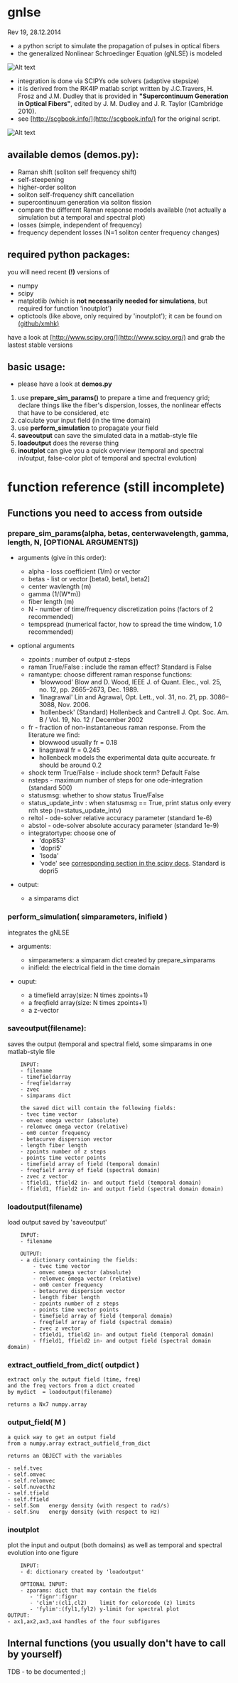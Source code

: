 gnlse
=====
Rev 19, 28.12.2014

 * a python script to simulate the propagation of pulses in optical fibers
 * the generalized Nonlinear Schroedinger Equation (gNLSE) is modeled 

![Alt text](gnlse.png "gnlse")

 * integration is done via SCIPYs ode solvers (adaptive stepsize) 
 * it is derived from the RK4IP matlab script written by J.C.Travers, H. Frosz and J.M. Dudley that is provided in  **"Supercontinuum Generation in Optical  Fibers"**,  edited by J. M. Dudley and J. R. Taylor (Cambridge 2010).
 * see [http://scgbook.info/](http://scgbook.info/) for the original script.   

![Alt text](scg.png "supercontinuum generation example")


## available demos (**demos.py**):

* Raman shift (soliton self frequency shift)
* self-steepening
* higher-order soliton
* soliton self-frequency shift cancellation
* supercontinuum generation via soliton fission
* compare the different Raman response models available (not actually a simulation but a temporal and spectral plot)
* losses (simple, independent of frequency) 
* frequency dependent losses (N=1 soliton center frequency changes)

## required python packages:

you will need recent **(!)** versions of 

* numpy
* scipy
* matplotlib (which is **not necessarily needed for simulations**, but required for function 'inoutplot')
* optictools (like above, only required by 'inoutplot');  it can be found on [(github/xmhk)](https://github.com/xmhk/optictools)

have a look at [http://www.scipy.org/](http://www.scipy.org/) and grab the lastest stable versions


## basic usage:

* please have a look at **demos.py**

1. use **prepare\_sim\_params()** to prepare a time and frequency grid; declare things like the fiber's dispersion, losses, the nonlinear effects that have to be considered,  etc 
2. calculate your input field (in the time domain) 
2. use **perform\_simulation** to propagate your field
2. **saveoutput** can save the simulated data in a matlab-style file
3. **loadoutput** does the reverse thing
3. **inoutplot** can give you a quick overview (temporal and spectral in/output, false-color plot of temporal and spectral evolution)


# function reference (still incomplete)

## Functions you need to access from outside 

### prepare\_sim\_params(alpha, betas, centerwavelength, gamma, length, N, [OPTIONAL ARGUMENTS])

* arguments (give in this order):
  * alpha - loss coefficient (1/m) or vector
  * betas - list or vector [beta0, beta1, beta2]
  * center wavlength (m)
  * gamma (1/(W*m))
  * fiber length (m)
  * N - number of time/frequency discretization poins (factors of 2 recommended)
  * tempspread (numerical factor, how to spread the time window, 1.0 recommended)
	    
* optional arguments
  * zpoints : number of output z-steps
  * raman True/False : include the raman effect? Standard is False
  * ramantype: choose different raman response functions:
      * 'blowwood'   Blow and D. Wood, IEEE J. of Quant. Elec., vol. 25, no. 12, pp. 2665–2673, Dec. 1989.
      * 'linagrawal' Lin and Agrawal, Opt. Lett., vol. 31, no. 21,  pp. 3086–3088, Nov. 2006.
      * 'hollenbeck' (Standard)  Hollenbeck and Cantrell J. Opt. Soc. Am. B / Vol. 19, No. 12 / December 2002
  * fr - fraction of non-instantaneous raman response. From the literature we find:
      * blowwood usually fr = 0.18 
      * linagrawal fr = 0.245
      * hollenbeck models the experimental data quite accureate. fr should be around 0.2
  * shock term True/False - include shock term? Default False
  * nsteps - maximum number of steps for one ode-integration (standard 500)
  * statusmsg: whether to show status True/False 
  * status\_update\_intv : when statusmsg == True, print status only every nth step (n=status\_update\_intv)
  * reltol - ode-solver relative accuracy parameter (standard 1e-6)
  * abstol - ode-solver absolute accuracy parameter (standard 1e-9)
  * integratortype: choose one of
      * 'dop853'
      * 'dopri5'
      * 'lsoda'
      * 'vode'
       see [corresponding section in the scipy docs](http://docs.scipy.org/doc/scipy/reference/generated/scipy.integrate.ode.html#scipy.integrate.ode). Standard is dopri5


* output:
  * a simparams dict

### perform\_simulation( simparameters, inifield )
integrates the gNLSE

* arguments:
  * simparameters: a simparam dict created by prepare\_simparams
  * inifield: the electrical field in the time domain

* ouput:
  * a timefield array(size: N times zpoints+1)
  * a freqfield array(size: N times zpoints+1)
  * a z-vector

### saveoutput(filename):

  saves the output (temporal and spectral field,
        some simparams in one matlab-style file
        
        INPUT:
        - filename
        - timefieldarray
        - freqfieldarray
        - zvec
        - simparams dict
        
        the saved dict will contain the following fields:
        - tvec time vector
        - omvec omega vector (absolute)
        - relomvec omega vector (relative)
        - om0 center frequency
        - betacurve dispersion vector
        - length fiber length
        - zpoints number of z steps
        - points time vector points
        - timefield array of field (temporal domain)
        - freqfielf array of field (spectral domain)
        - zvec z vector
        - tfield1, tfield2 in- and output field (temporal domain)
        - ffield1, ffield2 in- and output field (spectral domain domain)

### loadoutput(filename)
 load output saved by 'saveoutput'
        
        INPUT:
        - filename
        
        OUTPUT:
        - a dictionary containing the fields:
            - tvec time vector
            - omvec omega vector (absolute)
            - relomvec omega vector (relative)
            - om0 center frequency
            - betacurve dispersion vector
            - length fiber length
            - zpoints number of z steps
            - points time vector points
            - timefield array of field (temporal domain)
            - freqfielf array of field (spectral domain)
            - zvec z vector
            - tfield1, tfield2 in- and output field (temporal domain)
            - ffield1, ffield2 in- and output field (spectral domain domain)


### extract\_outfield\_from\_dict( outpdict )
 
    extract only the output field (time, freq)
    and the freq vectors from a dict created
    by mydict  = loadoutput(filename)
   
    returns a Nx7 numpy.array

### output\_field( M )

    a quick way to get an output field 
    from a numpy.array extract_outfield_from_dict

    returns an OBJECT with the variables
    
    - self.tvec
    - self.omvec
    - self.relomvec
    - self.nuvecthz
    - self.tfield
    - self.ffield
    - self.Som   energy density (with respect to rad/s)
    - self.Snu   energy density (with respect to Hz)




### inoutplot
   plot the input and output (both domains)
        as well as temporal and spectral evolution
        into one figure
        
        INPUT:
        - d: dictionary created by 'loadoutput'
        
        OPTIONAL INPUT:
        - zparams: dict that may contain the fields
           - 'fignr':fignr
           - 'clim':(cl1,cl2)    limit for colorcode (z) limits
           - 'fylim':(fyl1,fyl2) y-limit for spectral plot
	OUTPUT:
	- ax1,ax2,ax3,ax4 handles of the four subfigures

## Internal functions (you usually don't have to call by yourself)


TDB - to be documented ;)